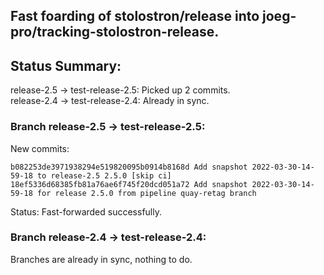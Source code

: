 ## Fast foarding of stolostron/release into joeg-pro/tracking-stolostron-release.

## Status Summary:

release-2.5 -> test-release-2.5: Picked up 2 commits.  
release-2.4 -> test-release-2.4: Already in sync.  

### Branch release-2.5 -> test-release-2.5:

New commits:

```
b082253de3971938294e519820095b0914b8168d Add snapshot 2022-03-30-14-59-18 to release-2.5 2.5.0 [skip ci]
18ef5336d68385fb81a76ae6f745f20dcd051a72 Add snapshot 2022-03-30-14-59-18 for release 2.5.0 from pipeline quay-retag branch
```

Status: Fast-forwarded successfully.

### Branch release-2.4 -> test-release-2.4:

Branches are already in sync, nothing to do.
